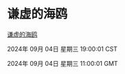 # 谦虚的海鸥
[谦虚的海鸥](http://219.139.196.164:56308/qxdho/course/base/hotlink/index.php)

2024年 09月 04日 星期三 19:00:01 CST

2024年 09月 04日 星期三 11:00:01 GMT
